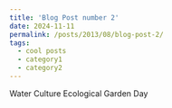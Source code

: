 ```yaml
---
title: 'Blog Post number 2'
date: 2024-11-11
permalink: /posts/2013/08/blog-post-2/
tags:
  - cool posts
  - category1
  - category2
---
```

Water Culture Ecological Garden Day

